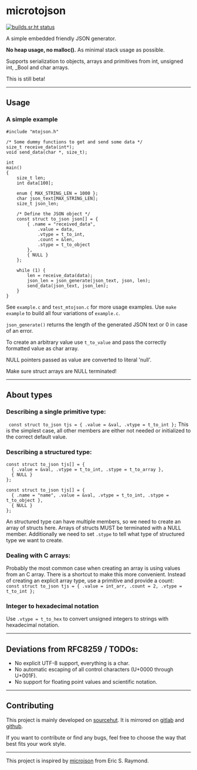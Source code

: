 # microtojson

[![builds.sr.ht status](https://builds.sr.ht/~rkta/microtojson.svg)](https://builds.sr.ht/~rkta/microtojson?)

A simple embedded friendly JSON generator.

**No heap usage, no malloc().** As minimal stack usage as possible.

Supports serialization to objects, arrays and primitives from int, unsigned int, \_Bool and char arrays.

This is still beta!

---

## Usage
### A simple example
```
#include "mtojson.h"

/* Some dummy functions to get and send some data */
size_t receive_data(int*);
void send_data(char *, size_t);

int
main()
{
	size_t len;
	int data[100];

	enum { MAX_STRING_LEN = 1000 };
	char json_text[MAX_STRING_LEN];
	size_t json_len;

	/* Define the JSON object */
	const struct to_json json[] = {
		{ .name = "received_data",
			.value = data,
			.vtype = t_to_int,
			.count = &len,
			.stype = t_to_object
		},
		{ NULL }
	};

	while (1) {
		len = receive_data(data);
		json_len = json_generate(json_text, json, len);
		send_data(json_text, json_len);
	}
}
```

See `example.c` and `test_mtojson.c` for more usage examples.
Use `make example` to build all four variations of `example.c`.

`json_generate()` returns the length of the generated JSON text or 0 in case of an error.

To create an arbitrary value use `t_to_value` and pass the correctly formatted value as char array.

NULL pointers passed as value are converted to literal 'null'.

Make sure struct arrays are NULL terminated!

---

## About types

### Describing a single primitive type:
` const struct to_json tjs = { .value = &val, .vtype = t_to_int };`
This is the simplest case, all other members are either not needed or initialized to the correct default value.

### Describing a structured type:
```
const struct to_json tjs[] = {
  { .value = &val, .vtype = t_to_int, .stype = t_to_array },
  { NULL }
};

const struct to_json tjs[] = {
  { .name = "name", .value = &val, .vtype = t_to_int, .stype = t_to_object },
  { NULL }
};
```
An structured type can have multiple members, so we need to create an array of structs here.
Arrays of structs MUST be terminated with a NULL member.
Additionally we need to set `.stype` to tell what type of structured type we want to create.

### Dealing with C arrays:
Probably the most common case when creating an array is using values from an C array.
There is a shortcut to make this more convenient.
Instead of creating an explicit array type, use a primitive and provide a count:
` const struct to_json tjs = { .value = int_arr, .count = 2, .vtype = t_to_int };`

### Integer to hexadecimal notation
Use `.vtype = t_to_hex` to convert unsigned integers to strings with hexadecimal notation.

---

## Deviations from RFC8259 / TODOs:

- No explicit UTF-8 support, everything is a char.
- No automatic escaping of all control characters (U+0000 through U+001F).
- No support for floating point values and scientific notation.

---

## Contributing

This project is mainly developed on [sourcehut](https://sr.ht/~rkta/microtojson/).
It is mirrored on [gitlab](https://gitlab.com/rkta/microtojson) and [github](https://github.com/rkta/microtojson).

If you want to contribute or find any bugs, feel free to choose the way that best fits your work style.

---

This project is inspired by [microjson](https://gitlab.com/esr/microjson/) from Eric S. Raymond.
